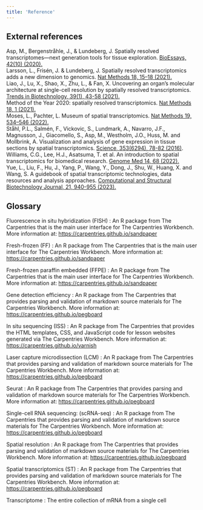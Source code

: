 ```yaml
---
title: 'Reference'
---
```

## External references
Asp, M., Bergenstråhle, J., & Lundeberg, J. Spatially resolved transcriptomes—next generation tools for tissue exploration. [BioEssays, 42(10) (2020).](https://doi.org/10.1002/bies.201900221)  
Larsson, L., Frisén, J. & Lundeberg, J. Spatially resolved transcriptomics adds a new dimension to genomics. [Nat Methods 18, 15–18 (2021).](https://doi.org/10.1038/s41592-020-01038-7)  
Liao, J., Lu, X., Shao, X., Zhu, L., & Fan, X. Uncovering an organ’s molecular architecture at single-cell resolution by spatially resolved transcriptomics. [Trends in Biotechnology, 39(1), 43-58 (2021).](https://doi.org/10.1016/j.tibtech.2020.05.006)  
Method of the Year 2020: spatially resolved transcriptomics. [Nat Methods 18, 1 (2021).](https://doi.org/10.1038/s41592-020-01042-x)  
Moses, L., Pachter, L. Museum of spatial transcriptomics. [Nat Methods 19, 534–546 (2022).](https://doi.org/10.1038/s41592-022-01409-2)  
Ståhl, P.L., Salmén, F., Vickovic, S., Lundmark, A., Navarro, J.F., Magnusson, J., Giacomello, S., Asp, M., Westholm, J.O., Huss, M. and Mollbrink, A. Visualization and analysis of gene expression in tissue sections by spatial transcriptomics. [Science, 353(6294), 78-82 (2016)](https://doi.org/10.1126/science.aaf2403).
Williams, C.G., Lee, H.J., Asatsuma, T. et al. An introduction to spatial transcriptomics for biomedical research. [Genome Med 14, 68 (2022).](https://doi.org/10.1186/s13073-022-01075-1)  
Yue, L., Liu, F., Hu, J., Yang, P., Wang, Y., Dong, J., Shu, W., Huang, X. and Wang, S. A guidebook of spatial transcriptomic technologies, data resources and analysis approaches. [Computational and Structural Biotechnology Journal, 21, 940-955 (2023).](https://doi.org/10.1016/j.csbj.2023.01.016)

## Glossary

Fluorescence in situ hybridization (FISH)
: An R package from The Carpentries that is the main user interface for The
  Carpentries Workbench. More information at:
  https://carpentries.github.io/sandpaper

Fresh-frozen (FF)
: An R package from The Carpentries that is the main user interface for The
  Carpentries Workbench. More information at:
  https://carpentries.github.io/sandpaper

Fresh-frozen paraffin embedded (FFPE)
: An R package from The Carpentries that is the main user interface for The
  Carpentries Workbench. More information at:
  https://carpentries.github.io/sandpaper

Gene detection efficiency
: An R package from The Carpentries that provides parsing and validation of
  markdown source materials for The Carpentries Workbench. More information at:
  https://carpentries.github.io/pegboard

In situ sequencing (ISS)
: An R package from The Carpentries that provides the HTML templates, CSS, and
  JavaScript code for lesson websites generated via The Carpentries Workbench.
  More information at: https://carpentries.github.io/varnish

Laser capture microdissection (LCM)
: An R package from The Carpentries that provides parsing and validation of
  markdown source materials for The Carpentries Workbench. More information at:
  https://carpentries.github.io/pegboard
  
Seurat
: An R package from The Carpentries that provides parsing and validation of
  markdown source materials for The Carpentries Workbench. More information at:
  https://carpentries.github.io/pegboard

Single-cell RNA sequencing: (scRNA-seq)
: An R package from The Carpentries that provides parsing and validation of
  markdown source materials for The Carpentries Workbench. More information at:
  https://carpentries.github.io/pegboard

Spatial resolution
: An R package from The Carpentries that provides parsing and validation of
  markdown source materials for The Carpentries Workbench. More information at:
  https://carpentries.github.io/pegboard

Spatial transcriptomics (ST)
: An R package from The Carpentries that provides parsing and validation of
  markdown source materials for The Carpentries Workbench. More information at:
  https://carpentries.github.io/pegboard

Transcriptome
: The entire collection of mRNA from a single cell
